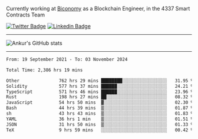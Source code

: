 Currently working at [Biconomy](https://biconomy.io/) as a Blockchain Engineer, in the 4337 Smart Contracts Team

 [![Twitter Badge](https://img.shields.io/badge/-@ankurdubey521-1ca0f1?style=flat-square&labelColor=1ca0f1&logo=twitter&logoColor=white&link=https://twitter.com/ankurdubey521)](https://twitter.com/ankurdubey521) [![Linkedin Badge](https://img.shields.io/badge/-ankurdubey521-blue?style=flat-square&logo=Linkedin&logoColor=white&link=https://www.linkedin.com/in/ankurdubey521/)](https://www.linkedin.com/in/ankurdubey521/)

<hr/>

![Ankur's GitHub stats](https://github-readme-stats.vercel.app/api?username=ankurdubey521&count_private=true&theme=radical)

<hr/>

<!--START_SECTION:waka-->

```txt
From: 19 September 2021 - To: 03 November 2024

Total Time: 2,386 hrs 19 mins

Other               762 hrs 29 mins ████████░░░░░░░░░░░░░░░░░   31.95 %
Solidity            577 hrs 37 mins ██████░░░░░░░░░░░░░░░░░░░   24.21 %
TypeScript          571 hrs 46 mins ██████░░░░░░░░░░░░░░░░░░░   23.96 %
Rust                198 hrs 27 mins ██░░░░░░░░░░░░░░░░░░░░░░░   08.32 %
JavaScript          54 hrs 50 mins  ▓░░░░░░░░░░░░░░░░░░░░░░░░   02.30 %
Bash                44 hrs 39 mins  ▒░░░░░░░░░░░░░░░░░░░░░░░░   01.87 %
sh                  43 hrs 43 mins  ▒░░░░░░░░░░░░░░░░░░░░░░░░   01.83 %
YAML                36 hrs 1 min    ▒░░░░░░░░░░░░░░░░░░░░░░░░   01.51 %
JSON                31 hrs 50 mins  ▒░░░░░░░░░░░░░░░░░░░░░░░░   01.33 %
TeX                 9 hrs 59 mins   ░░░░░░░░░░░░░░░░░░░░░░░░░   00.42 %
```

<!--END_SECTION:waka-->
